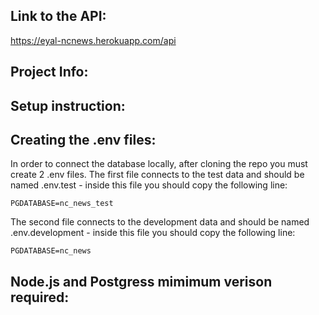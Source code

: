 ## Link to the API:

https://eyal-ncnews.herokuapp.com/api

## Project Info:

## Setup instruction:

## Creating the .env files:

In order to connect the database locally, after cloning the repo you must create 2 .env files.
The first file connects to the test data and should be named .env.test - inside this file you should copy the following line:

```
PGDATABASE=nc_news_test
```

The second file connects to the development data and should be named .env.development - inside this file you should copy the following line:

```
PGDATABASE=nc_news
```

## Node.js and Postgress mimimum verison required:

